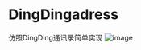 # DingDingadress
仿照DingDing通讯录简单实现
![image](https://user-images.githubusercontent.com/23415402/189057604-7d518e02-596e-4611-b11a-8a4e10a421b8.png)

